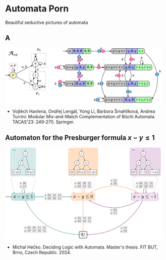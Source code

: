 # Automata Porn
Beautiful seductive pictures of automata

## A
![A (transition-based) Büchi automaton and its complement](figs/kofola-complement.png)
* Vojtěch Havlena, Ondřej Lengál, Yong Li, Barbora Šmahlíková, Andrea Turrini: Modular Mix-and-Match Complementation of Büchi Automata. TACAS'23: 249-270. Springer.

## Automaton for the Presburger formula $x-y \leq 1$ 
![An NFA for the formula x-y <= 1](figs/presburger-trans-func.png)
* Michal Hečko. Deciding Logic with Automata. Master's thesis. FIT BUT, Brno, Czech Republic. 2024.
